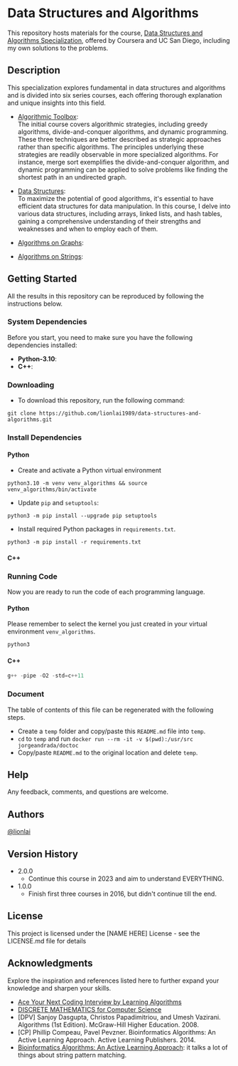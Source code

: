 # Data Structures and Algorithms

This repository hosts materials for the course,
[Data Structures and Algorithms Specialization](https://www.coursera.org/specializations/data-structures-algorithms),
offered by Coursera and UC San Diego, including my own solutions to the problems.

## Description

This specialization explores fundamental in data structures and algorithms and is
divided into six series courses, each offering thorough explanation and unique insights
into this field.

-   [Algorithmic Toolbox](https://github.com/lionlai1989/data-structures-and-algorithms/tree/master/C1-Algorithmic_Toolbox):  
    The initial course covers algorithmic strategies, including greedy algorithms,
    divide-and-conquer algorithms, and dynamic programming. These three techniques are
    better described as strategic approaches rather than specific algorithms. The
    principles underlying these strategies are readily observable in more specialized
    algorithms. For instance, merge sort exemplifies the divide-and-conquer algorithm,
    and dynamic programming can be applied to solve problems like finding the shortest
    path in an undirected graph.

-   [Data Structures](https://github.com/lionlai1989/data-structures-and-algorithms/tree/master/C2-Data_Structures):  
    To maximize the potential of good algorithms, it's essential to have efficient data
    structures for data manipulation. In this course, I delve into various data
    structures, including arrays, linked lists, and hash tables, gaining a comprehensive
    understanding of their strengths and weaknesses and when to employ each of them.

-   [Algorithms on Graphs](https://github.com/lionlai1989/data-structures-and-algorithms/tree/master/C3-Algorithms_on_Graphs):


-   [Algorithms on Strings](https://github.com/lionlai1989/data-structures-and-algorithms/tree/master/C4-Algorithms_on_Strings):


## Getting Started

All the results in this repository can be reproduced by following the instructions
below.

### System Dependencies

Before you start, you need to make sure you have the following dependencies installed:

-   **Python-3.10**:
-   **C++**:

### Downloading

-   To download this repository, run the following command:

```shell
git clone https://github.com/lionlai1989/data-structures-and-algorithms.git
```

### Install Dependencies

#### Python

-   Create and activate a Python virtual environment

```
python3.10 -m venv venv_algorithms && source venv_algorithms/bin/activate
```

-   Update `pip` and `setuptools`:

```
python3 -m pip install --upgrade pip setuptools
```

-   Install required Python packages in `requirements.txt`.

```
python3 -m pip install -r requirements.txt
```

#### C++

### Running Code

Now you are ready to run the code of each programming language.

#### Python

Please remember to select the kernel you just created in your virtual environment
`venv_algorithms`.

```python
python3
```

#### C++

```cpp
g++ -pipe -O2 -std=c++11
```

### Document

The table of contents of this file can be regenerated with the following steps.

-   Create a `temp` folder and copy/paste this `README.md` file into `temp`.
-   `cd` to `temp` and run `docker run --rm -it -v $(pwd):/usr/src jorgeandrada/doctoc`
-   Copy/paste `README.md` to the original location and delete `temp`.

## Help

Any feedback, comments, and questions are welcome.

## Authors

[@lionlai](https://github.com/lionlai1989)

## Version History

-   2.0.0
    -   Continue this course in 2023 and aim to understand EVERYTHING.
-   1.0.0
    -   Finish first three courses in 2016, but didn't continue till the end.

## License

This project is licensed under the [NAME HERE] License - see the LICENSE.md file for
details

## Acknowledgments

Explore the inspiration and references listed here to further expand your knowledge and
sharpen your skills.

-   [Ace Your Next Coding Interview by Learning Algorithms](https://stepik.org/course/102772/promo?utm_source=bookwebpage&utm_medium=intro)
-   [DISCRETE MATHEMATICS for Computer Science](http://discrete-math.tilda.ws/?utm_source=coursera&utm_medium=reading&utm_campaign=toolbox)
-   [DPV] Sanjoy Dasgupta, Christos Papadimitriou, and Umesh Vazirani. Algorithms (1st
    Edition). McGraw-Hill Higher Education. 2008.
-   [CP] Phillip Compeau, Pavel Pevzner. Bioinformatics Algorithms: An Active Learning
    Approach. Active Learning Publishers. 2014.
-   [Bioinformatics Algorithms: An Active Learning Approach](): it talks a lot of things
    about string pattern matching.
